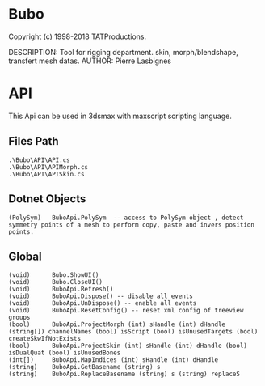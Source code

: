 # Bubo

Copyright (c) 1998-2018 TATProductions.

DESCRIPTION: Tool for rigging department. skin, morph/blendshape, transfert mesh datas.
AUTHOR: Pierre Lasbignes

# API

This Api can be used in 3dsmax with maxscript scripting language.

## Files Path 
	.\Bubo\API\API.cs
	.\Bubo\API\APIMorph.cs
	.\Bubo\API\APISkin.cs

## Dotnet Objects
	(PolySym)  	BuboApi.PolySym  -- access to PolySym object , detect symmetry points of a mesh to perform copy, paste and invers position points. 

## Global
	(void)		Bubo.ShowUI() 
	(void)		Bubo.CloseUI()
    (void)		BuboApi.Refresh() 
    (void)		BuboApi.Dispose() -- disable all events
    (void)		BuboApi.UnDispose() -- enable all events
    (void)		BuboApi.ResetConfig() -- reset xml config of treeview groups
    (bool)  	BuboApi.ProjectMorph (int) sHandle (int) dHandle (string[]) channelNames (bool) isScript (bool) isUnusedTargets (bool) createSkwIfNotExists
    (bool)  	BuboApi.ProjectSkin (int) sHandle (int) dHandle (bool) isDualQuat (bool) isUnusedBones
    (int[]) 	BuboApi.MapIndices (int) sHandle (int) dHandle
    (string) 	BuboApi.GetBasename (string) s
    (string) 	BuboApi.ReplaceBasename (string) s (string) replaceS

